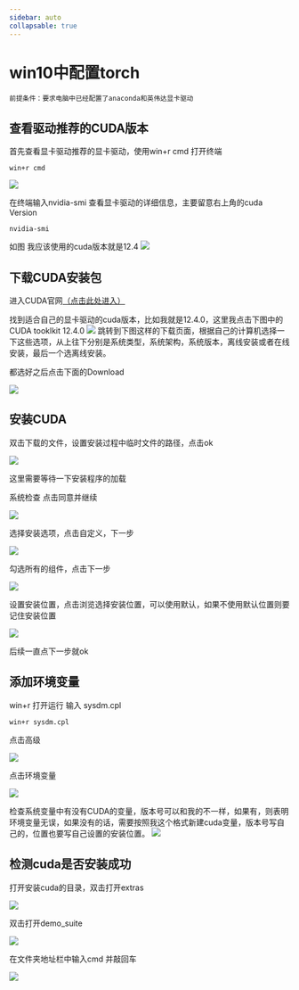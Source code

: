 ```yaml
---
sidebar: auto
collapsable: true
---
```

# win10中配置torch
    前提条件：要求电脑中已经配置了anaconda和英伟达显卡驱动
## 查看驱动推荐的CUDA版本
首先查看显卡驱动推荐的显卡驱动，使用win+r cmd 打开终端

    win+r cmd


![](../.vuepress/public/windows10/cuda/cmd.png)

在终端输入nvidia-smi 查看显卡驱动的详细信息，主要留意右上角的cuda Version

    nvidia-smi

如图 我应该使用的cuda版本就是12.4
![](../.vuepress/public/windows10/cuda/cuda-v.png)

## 下载CUDA安装包
进入CUDA官网[（点击此处进入）](https://developer.nvidia.com/cuda-toolkit-archive)

找到适合自己的显卡驱动的cuda版本，比如我就是12.4.0，这里我点击下图中的CUDA  tooklkit 12.4.0
![](../.vuepress/public/windows10/cuda/cudaguanwang.png)
跳转到下图这样的下载页面，根据自己的计算机选择一下这些选项，从上往下分别是系统类型，系统架构，系统版本，离线安装或者在线安装，最后一个选离线安装。

都选好之后点击下面的Download

![](../.vuepress/public/windows10/cuda/cudadownload.png)

## 安装CUDA

双击下载的文件，设置安装过程中临时文件的路径，点击ok

![](../.vuepress/public/windows10/cuda/cudainstall1.png)

这里需要等待一下安装程序的加载

系统检查 点击同意并继续

![](../.vuepress/public/windows10/cuda/cudainstall2.png)

选择安装选项，点击自定义，下一步

![](../.vuepress/public/windows10/cuda/cudainstall3.png)

勾选所有的组件，点击下一步

![](../.vuepress/public/windows10/cuda/cudainstall4.png)

设置安装位置，点击浏览选择安装位置，可以使用默认，如果不使用默认位置则要记住安装位置

![](../.vuepress/public/windows10/cuda/cudainstall5.png)

后续一直点下一步就ok

## 添加环境变量

win+r 打开运行 输入 sysdm.cpl

    win+r sysdm.cpl

点击高级

![](../.vuepress/public/windows10/cuda/xitongshuxing.png)

点击环境变量

![](../.vuepress/public/windows10/cuda/xitongshuxinggaoji.png)

检查系统变量中有没有CUDA的变量，版本号可以和我的不一样，如果有，则表明环境变量无误，如果没有的话，需要按照我这个格式新建cuda变量，版本号写自己的，位置也要写自己设置的安装位置。
![](../.vuepress/public/windows10/cuda/xitongbianliang.png)

## 检测cuda是否安装成功

打开安装cuda的目录，双击打开extras

![](../.vuepress/public/windows10/cuda/ceshi1.png)

双击打开demo_suite

![](../.vuepress/public/windows10/cuda/ceshi2.png)

在文件夹地址栏中输入cmd 并敲回车

![](../.vuepress/public/windows10/cuda/ceshi3.gif)
